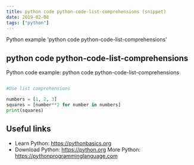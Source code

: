 ```yaml
---
title: python code python-code-list-comprehensions (snippet)
date: 2019-02-08
tags: ["python"]
---
```

Python example 'python code python-code-list-comprehensions'


## python code python-code-list-comprehensions

Python code example: python code python-code-list-comprehensions

```python

#Use list comprehensions

numbers = [1, 2, 3]
squares = [number**2 for number in numbers]
print(squares)


```

## Useful links

- Learn Python: https://pythonbasics.org
- Download Python: https://python.org
More Python: https://pythonprogramminglanguage.com
